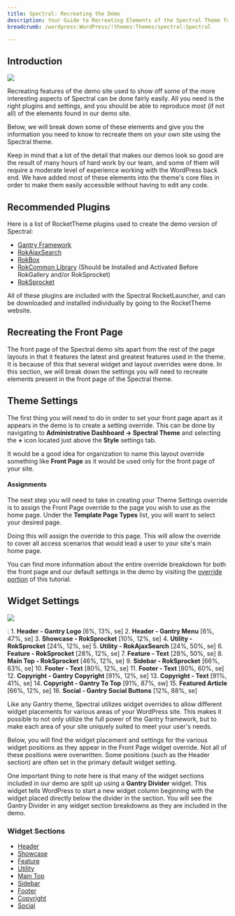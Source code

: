 ```yaml
---
title: Spectral: Recreating the Demo
description: Your Guide to Recreating Elements of the Spectral Theme for WordPress
breadcrumb: /wordpress:WordPress/!themes:Themes/spectral:Spectral

---
```


Introduction
-----

![][spectral]

Recreating features of the demo site used to show off some of the more interesting aspects of Spectral can be done fairly easily. All you need is the right plugins and settings, and you should be able to reproduce most (if not all) of the elements found in our demo site. 

Below, we will break down some of these elements and give you the information you need to know to recreate them on your own site using the Spectral theme.

Keep in mind that a lot of the detail that makes our demos look so good are the result of many hours of hard work by our team, and some of them will require a moderate level of experience working with the WordPress back end. We have added most of these elements into the theme's core files in order to make them easily accessible without having to edit any code.

Recommended Plugins
-----

Here is a list of RocketTheme plugins used to create the demo version of Spectral:

* [Gantry Framework][gantry]
* [RokAjaxSearch][rokajaxsearch]
* [RokBox][rokbox]
* [RokCommon Library](http://www.rockettheme.com/wordpress/plugins/rokutilities) (Should be Installed and Activated Before RokGallery and/or RokSprocket)
* [RokSprocket][roksprocket]

All of these plugins are included with the Spectral RocketLauncher, and can be downloaded and installed individually by going to the RocketTheme website.

Recreating the Front Page
-----

The front page of the Spectral demo sits apart from the rest of the page layouts in that it features the latest and greatest features used in the theme. It is because of this that several widget and layout overrides were done. In this section, we will break down the settings you will need to recreate elements present in the front page of the Spectral theme.

Theme Settings
-----

The first thing you will need to do in order to set your front page apart as it appears in the demo is to create a setting override. This can be done by navigating to **Administrative Dashboard -> Spectral Theme** and selecting the **+** icon located just above the **Style** settings tab. 

It would be a good idea for organization to name this layout override something like **Front Page** as it would be used only for the front page of your site.

#### Assignments

The next step you will need to take in creating your Theme Settings override is to assign the Front Page override to the page you wish to use as the home page. Under the **Template Page Types** list, you will want to select your desired page.

Doing this will assign the override to this page. This will allow the override to cover all access scenarios that would lead a user to your site's main home page.

You can find more information about the entire override breakdown for both the front page and our default settings in the demo by visiting the [override portion][demooverride] of this tutorial.

Widget Settings
-----

![][theme]

:   1. **Header - Gantry Logo** [6%, 13%, se]
    2. **Header - Gantry Menu** [6%, 47%, se]
    3. **Showcase - RokSprocket** [10%, 12%, se]
    4. **Utility - RokSprocket** [24%, 12%, se]
    5. **Utility - RokAjaxSearch** [24%, 50%, se]
    6. **Feature - RokSprocket** [28%, 12%, se]
    7. **Feature - Text** [28%, 50%, se]
    8. **Main Top - RokSprocket** [46%, 12%, se]
    9. **Sidebar - RokSprocket** [66%, 63%, se]
    10. **Footer - Text** [80%, 12%, se]
    11. **Footer - Text** [80%, 60%, se]
    12. **Copyright - Gantry Copyright** [91%, 12%, se]
    13. **Copyright - Text** [91%, 41%, se]
    14. **Copyright - Gantry To Top** [91%, 87%, sw]
    15. **Featured Article** [66%, 12%, se]
    16. **Social - Gantry Social Buttons** [12%, 88%, se]

Like any Gantry theme, Spectral utilizes widget overrides to allow different widget placements for various areas of your WordPress site. This makes it possible to not only utilize the full power of the Gantry framework, but to make each area of your site uniquely suited to meet your user's needs.

Below, you will find the widget placement and settings for the various widget positions as they appear in the Front Page widget override. Not all of these positions were overwritten. Some positions (such as the Header section) are often set in the primary default widget setting.

One important thing to note here is that many of the widget sections included in our demo are split up using a **Gantry Divider** widget. This widget tells WordPress to start a new widget column beginning with the widget placed directly below the divider in the section. You will see the Gantry Divider in any widget section breakdowns as they are included in the demo.

### Widget Sections

* [Header][header]
* [Showcase][showcase]
* [Feature][feature]
* [Utility][utility]
* [Main Top][maintop]
* [Sidebar][sidebar]
* [Footer][footer]
* [Copyright][copyright]
* [Social][social]


[gantry]: http://gantry-framework.org/download
[rokajaxsearch]: http://www.rockettheme.com/wordpress/plugins/rokajaxsearch
[rokbox]: http://www.rockettheme.com/wordpress/plugins/rokbox
[roksprocket]: http://www.rockettheme.com/wordpress/plugins/roksprocket
[spectral]: assets/spectral.jpeg
[roksprocket]: ../../plugins/roksprocket/
[faq]: faq.md
[menu]: ../../start/menu.md
[override]: http://gantry-framework.org/documentation/wordpress/configure/
[header]: demo_header.md
[showcase]: demo_showcase.md
[sidebar]: demo_sidebar.md
[feature]: demo_feature.md
[extension]: demo_extension.md
[posts]: demo_featuredpost.md
[maintop]: demo_maintop.md
[extension]: demo_extension.md
[bottom]: demo_bottom.md
[footer]: demo_footer.md
[social]: demo_social.md
[utility]: demo_utility.md
[copyright]: demo_copyright.md
[top]: demo_top.md
[demooverride]: demo_override.md
[theme]: assets/spectral2.jpeg
[scroll]: assets/scrollwidget.jpg